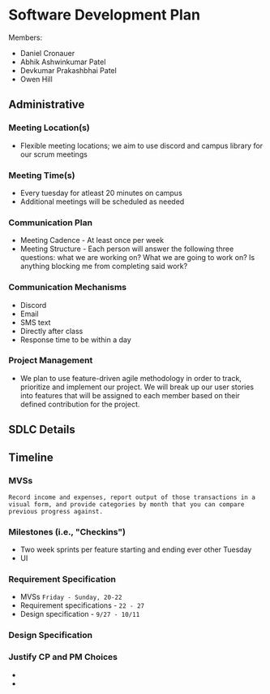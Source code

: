 # Software Development Plan
Members:
- Daniel Cronauer
- Abhik Ashwinkumar Patel
- Devkumar Prakashbhai Patel
- Owen Hill

## Administrative 

###  Meeting Location(s)

- Flexible meeting locations; we aim to use discord and campus library for our scrum meetings

###  Meeting Time(s)

- Every tuesday for atleast 20 minutes on campus
- Additional meetings will be scheduled as needed

### Communication Plan
- Meeting Cadence - At least once per week
- Meeting Structure - Each person will answer the following three questions: what we are working on? What we are going to work on? Is anything blocking me from completing said work?

### Communication Mechanisms
- Discord
- Email
- SMS text
- Directly after class
- Response time to be within a day

### Project Management

- We plan to use feature-driven agile methodology in order to track, prioritize and implement our project. We will break up our user stories into features that will be assigned to each member based on their defined contribution for the project. 

## SDLC Details
## Timeline

### MVSs 
`Record income and expenses, report output of those transactions in a visual form, and provide categories by month that you can compare previous progress against.`

### Milestones (i.e., "Checkins")
- Two week sprints per feature starting and ending ever other Tuesday
- UI

### Requirement Specification
- MVSs `Friday - Sunday, 20-22`
- Requirement specifications - `22 - 27`
- Design specification - `9/27 - 10/11`
### Design Specification

### Justify CP and PM Choices
-
- 
